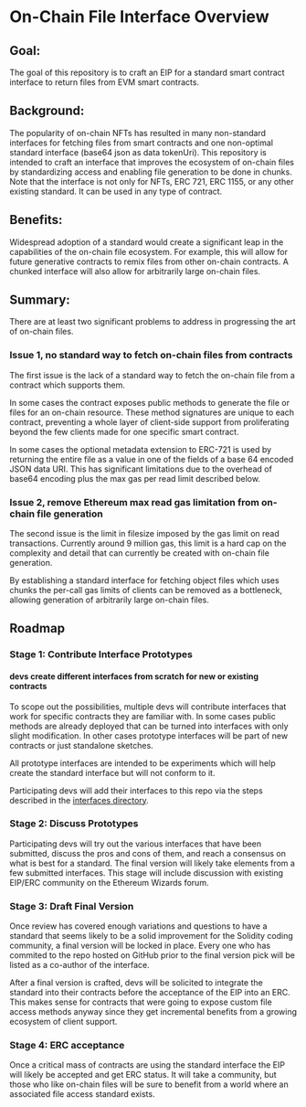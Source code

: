 # On-Chain File Interface Overview


## Goal:

The goal of this repository is to craft an EIP for a standard smart contract interface to return files from EVM smart contracts.


## Background:  

The popularity of on-chain NFTs has resulted in many non-standard interfaces for fetching files from smart contracts and one non-optimal standard interface (base64 json as data tokenUri). This repository is intended to craft an interface that improves the ecosystem of on-chain files by standardizing access and enabling file generation to be done in chunks. Note that the interface is not only for NFTs, ERC 721, ERC 1155, or any other existing standard. It can be used in any type of contract. 

## Benefits:

Widespread adoption of a standard would create a significant leap in the capabilities of the on-chain file ecosystem. For example, this will allow for future generative contracts to remix files from other on-chain contracts. A chunked interface will also allow for arbitrarily large on-chain files.

## Summary:

There are at least two significant problems to address in progressing the art of on-chain files. 

### Issue 1, no standard way to fetch on-chain files from contracts

The first issue is the lack of a standard way to fetch the on-chain file from a contract which supports them. 

In some cases the contract exposes public methods to generate the file or files for an on-chain resource. These method signatures are unique to each contract, preventing a whole layer of client-side support from proliferating beyond the few clients made for one specific smart contract.

In some cases the optional metadata extension to ERC-721 is used by returning the entire file as a value in one of the fields of a base 64 encoded JSON data URI. This has significant limitations due to the overhead of base64 encoding plus the max gas per read limit described below.


### Issue 2, remove Ethereum max read gas limitation from on-chain file generation

The second issue is the limit in filesize imposed by the gas limit on read transactions. Currently around 9 million gas, this limit is a hard cap on the complexity and detail that can currently be created with on-chain file generation. 

By establishing a standard interface for fetching object files which uses chunks the per-call gas limits of clients can be removed as a bottleneck, allowing generation of arbitrarily large on-chain files.


## Roadmap

### Stage 1: Contribute Interface Prototypes

#### devs create different interfaces from scratch for new or existing contracts

To scope out the possibilities, multiple devs will contribute interfaces that work for specific contracts they are familiar with. In some cases public methods are already deployed that can be turned into interfaces with only slight modification. In other cases prototype interfaces will be part of new contracts or just standalone sketches.

All prototype interfaces are intended to be experiments which will help create the standard interface but will not conform to it.

Participating devs will add their interfaces to this repo via the steps described in the [interfaces directory](./interfaces/CONTRIBUTING.md). 


### Stage 2: Discuss Prototypes

Participating devs will try out the various interfaces that have been submitted, discuss the pros and cons of them, and reach a consensus on what is best for a standard. The final version will likely take elements from a few submitted interfaces. This stage will include discussion with existing EIP/ERC community on the Ethereum Wizards forum.


### Stage 3: Draft Final Version 

Once review has covered enough variations and questions to have a standard that seems likely to be a solid improvement for the Solidity coding community, a final version will be locked in place. Every one who has commited to the repo hosted on GitHub prior to the final version pick will be listed as a co-author of the interface.

After a final version is crafted, devs will be solicited to integrate the standard into their contracts before the acceptance of the EIP into an ERC. This makes sense for contracts that were going to expose custom file access methods anyway since they get incremental benefits from a growing ecosystem of client support. 


### Stage 4: ERC acceptance

Once a critical mass of contracts are using the standard interface the EIP will likely be accepted and get ERC status. It will take a community, but those who like on-chain files will be sure to benefit from a world where an associated file access standard exists. 

